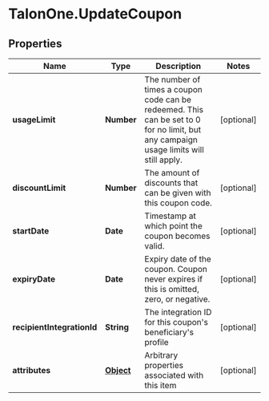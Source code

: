 # TalonOne.UpdateCoupon

## Properties

Name | Type | Description | Notes
------------ | ------------- | ------------- | -------------
**usageLimit** | **Number** | The number of times a coupon code can be redeemed. This can be set to 0 for no limit, but any campaign usage limits will still apply.  | [optional] 
**discountLimit** | **Number** | The amount of discounts that can be given with this coupon code.  | [optional] 
**startDate** | **Date** | Timestamp at which point the coupon becomes valid. | [optional] 
**expiryDate** | **Date** | Expiry date of the coupon. Coupon never expires if this is omitted, zero, or negative. | [optional] 
**recipientIntegrationId** | **String** | The integration ID for this coupon&#39;s beneficiary&#39;s profile | [optional] 
**attributes** | [**Object**](.md) | Arbitrary properties associated with this item | [optional] 


